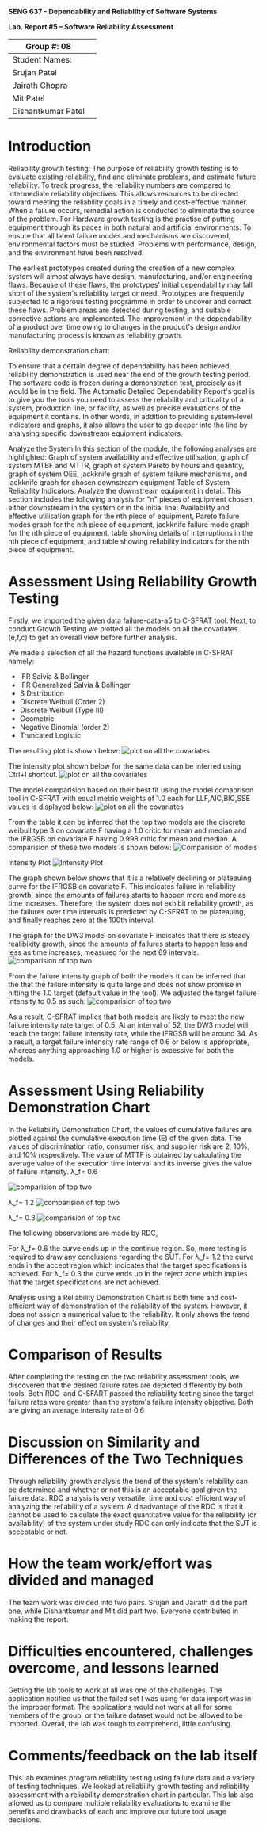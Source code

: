 ****SENG 637 - Dependability and Reliability of Software Systems****

**Lab. Report \#5 – Software Reliability Assessment**

| Group \#: 08       |   |
|-----------------   |---|
| Student Names:     |   |
|Srujan Patel        |   |
|Jairath Chopra      |   |
|Mit Patel           |   |
|Dishantkumar Patel  |   |

# Introduction
Reliability growth testing:
The purpose of reliability growth testing is to evaluate existing reliability, find and eliminate problems, and estimate future reliability. To track progress, the reliability numbers are compared to intermediate reliability objectives. This allows resources to be directed toward meeting the reliability goals in a timely and cost-effective manner. When a failure occurs, remedial action is conducted to eliminate the source of the problem. For Hardware growth testing is the practise of putting equipment through its paces in both natural and artificial environments.  To ensure that all latent failure modes and mechanisms are discovered, environmental factors must be studied. Problems with performance, design, and the environment have been resolved.

The earliest prototypes created during the creation of a new complex system will almost always have design, manufacturing, and/or engineering flaws. Because of these flaws, the prototypes' initial dependability may fall short of the system's reliability target or need. Prototypes are frequently subjected to a rigorous testing programme in order to uncover and correct these flaws. Problem areas are detected during testing, and suitable corrective actions are implemented. The improvement in the dependability of a product over time owing to changes in the product's design and/or manufacturing process is known as reliability growth.

Reliability demonstration chart:

To ensure that a certain degree of dependability has been achieved, reliability demonstration is used near the end of the growth testing period. The software code is frozen during a demonstration test, precisely as it would be in the field.
The Automatic Detailed Dependability Report's goal is to give you the tools you need to assess the reliability and criticality of a system, production line, or facility, as well as precise evaluations of the equipment it contains. In other words, in addition to providing system-level indicators and graphs, it also allows the user to go deeper into the line by analysing specific downstream equipment indicators.

Analyze the System In this section of the module, the following analyses are highlighted: Graph of system availability and effective utilisation, graph of system MTBF and MTTR, graph of system Pareto by hours and quantity, graph of system OEE, jackknife graph of system failure mechanisms, and jackknife graph for chosen downstream equipment Table of System Reliability Indicators.
Analyze the downstream equipment in detail. This section includes the following analysis for "n" pieces of equipment chosen, either downstream in the system or in the initial line: Availability and effective utilisation graph for the nth piece of equipment, Pareto failure modes graph for the nth piece of equipment, jackknife failure mode graph for the nth piece of equipment, table showing details of interruptions in the nth piece of equipment, and table showing reliability indicators for the nth piece of equipment.


# Assessment Using Reliability Growth Testing 

Firstly, we imported the given data failure-data-a5 to C-SFRAT tool. Next, to conduct  Growth Testing we plotted all the models on all the covariates (e,f,c) to get an overall view before further analysis. 

We made a selection of all the hazard functions available in C-SFRAT namely:

- IFR Salvia & Bollinger
- IFR Generalized Salvia & Bollinger
- S Distribution
- Discrete Weibull (Order 2)
- Discrete Weibull (Type III)
- Geometric
- Negative Binomial (order 2)
- Truncated Logistic

The resulting plot is shown below:
![plot on all the covariates](media/img1.png)

The intensity plot shown below for the same data can be inferred using Ctrl+I shortcut.
![plot on all the covariates](media/img2.png)

The model comparision based on their best fit using the model comaprison tool in C-SFRAT with equal metric weights of 1.0 each for LLF,AIC,BIC,SSE values is displayed below:
![plot on all the covariates](media/img3.png)

From the table it can be inferred that the top two models are the discrete weibull type 3 on covariate F having a 1.0 critic for mean and median and the IFRGSB on covariate F having 0.998 critic for mean and median. A comparision of these two models is shown below:
![Comparision of models](media/img4.png)


Intensity Plot
![Intensity Plot](media/img5.png)

The graph shown below shows that it is a relatively declining or plateauing curve for the IFRGSB on covariate F. This indicates failure in reliability growth, since the amounts of failures starts to happen more and more as time increases. Therefore, the system does not exhibit reliability growth, as the failures over time intervals is predicted by C-SFRAT to be plateauing, and finally reaches zero at the 100th interval.

The graph for the DW3 model on covariate F indicates that there is steady realibikity growth, since the amounts of failures starts to happen less and less as time increases, measured for the next 69 intervals.
![comparision of top two](media/img6.png)


From the failure intensity graph of both the models it can be inferred that the that the failure intensity is quite large and does not show promise in hitting the 1.0 target (default value in the tool). We adjusted the target failure intensity to 0.5 as such: 
![comparision of top two](media/img7.png)

As a result, C-SFRAT implies that both models are likely to meet the new failure intensity rate target of 0.5. At an interval of 52, the DW3 model will reach the target failure intensity rate, while the IFRGSB will be around 34. As a result, a target failure intensity rate range of 0.6 or below is appropriate, whereas anything approaching 1.0 or higher is excessive for both the models.
# Assessment Using Reliability Demonstration Chart 

In the Reliability Demonstration Chart, the values of cumulative failures are plotted against the cumulative execution time (E) of the given data. The values of discrimination ratio, consumer risk, and supplier risk are 2, 10%, and 10% respectively.  The value of MTTF is obtained by calculating the average value of the execution time interval and its inverse gives the value of failure intensity.
λ_f= 0.6

![comparision of top two](media/img8.png)


λ_f= 1.2
![comparision of top two](media/img9.png)

λ_f= 0.3
![comparision of top two](media/img10.png)

The following observations are made by RDC,

For λ_f= 0.6 the curve ends up in the continue region. So, more testing is required to draw any conclusions regarding the SUT.
For λ_f= 1.2 the curve ends in the accept region which indicates that the target specifications is achieved.
For λ_f= 0.3 the curve ends up in the reject zone which implies that the target specifications are not achieved.

Analysis using a Reliability Demonstration Chart is both time and cost-efficient way of demonstration of the reliability of the system. However, it does not assign a numerical value to the reliability. It only shows the trend of changes and their effect on system’s reliability.

# Comparison of Results
After completing the testing on the two reliability assessment tools, we discovered that the desired failure rates are depicted differently by both tools. Both RDC  and C-SFART passed the reliability testing since the target failure rates were greater than the system's failure intensity objective. Both are giving an average intensity rate of 0.6

# Discussion on Similarity and Differences of the Two Techniques

Through reliability growth analysis the trend of the system's relability can be determined and whether or not this is an acceptable goal given the failure data. RDC analysis is very versatile, time and cost efficient way of analyzing the reliability of a system. A disadvantage of the RDC is that it cannot be used to calculate the exact quantitative value for the reliability (or availability) of the system under study RDC can only indicate that the SUT is acceptable or not.
# How the team work/effort was divided and managed
The team work was divided into two pairs. Srujan and Jairath did the part one, while Dishantkumar and Mit did part two. Everyone contributed in making the report.
# Difficulties encountered, challenges overcome, and lessons learned

Getting the lab tools to work at all was one of the challenges. The application notified us that the failed set I was using for data import was in the improper format. The applications would not work at all for some members of the group, or the failure dataset would not be allowed to be imported. Overall, the lab was tough to comprehend, little confusing.

# Comments/feedback on the lab itself
This lab examines program reliability testing using failure data and a variety of testing techniques. We looked at reliability growth testing and reliability assessment with a reliability demonstration chart in particular. This lab also allowed us to compare multiple reliability evaluations to examine the benefits and drawbacks of each and improve our future tool usage decisions.
